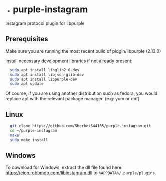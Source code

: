 - # purple-instagram
Instagram protocol plugin for libpurple

Prerequisites
-
Make sure you are running the most recent build of pidgin/libpurple (2.13.0)

install necessary development libraries if not already present:
```bash
  sudo apt install libglib2.0-dev
  sudo apt install libjson-glib-dev
  sudo apt install libpurple-dev
  sudo apt update 
``` 
Of course, if you are using another distribution such as fedora, you would replace apt with the relevant package manager. (e.g: yum or dnf)

Linux
-
```bash
  git clone https://github.com/SherbetS44105/purple-instagram.git
  cd ~/purple-instagram
  make
  sudo make install
```
Windows
-
To download for Windows, extract the dll file found here: https://eion.robbmob.com/libinstagram.dll to ```%APPDATA%/.purple/plugins. ```

